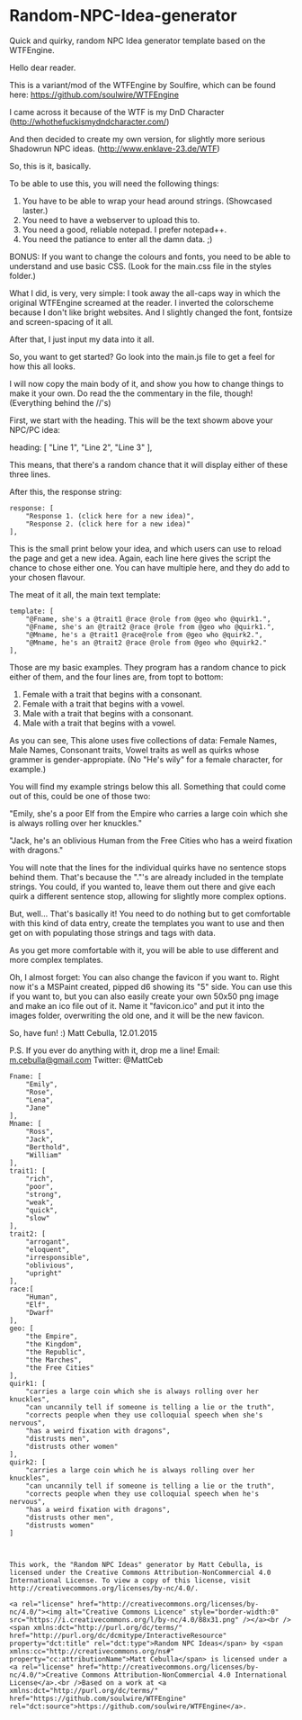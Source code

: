 # Random-NPC-Idea-generator
Quick and quirky, random NPC Idea generator template based on the WTFEngine.

Hello dear reader.

This is a variant/mod of the WTFEngine by Soulfire, which can be found 
here: https://github.com/soulwire/WTFEngine

I came across it because of the WTF is my DnD Character
(http://whothefuckismydndcharacter.com/)

And then decided to create my own version, for slightly more serious 
Shadowrun NPC ideas. (http://www.enklave-23.de/WTF)

So, this is it, basically.

To be able to use this, you will need the following things:
1. You have to be able to wrap your head around strings. (Showcased laster.)
2. You need to have a webserver to upload this to.
3. You need a good, reliable notepad. I prefer notepad++.
4. You need the patiance to enter all the damn data. ;)

BONUS: If you want to change the colours and fonts, you need to be able to 
understand and use basic CSS. (Look for the main.css file in the styles folder.)

What I did, is very, very simple: I took away the all-caps way in which the original WTFEngine screamed at the reader. I inverted the colorscheme because I don't
like bright websites. And I slightly changed the font, fontsize and screen-spacing of it all. 

After that, I just input my data into it all.

So, you want to get started?
Go look into the main.js file to get a feel for how this all looks.

I will now copy the main body of it, and show you how to change things to make it your own.
Do read the the commentary in the file, though! (Everything behind the //'s)


First, we start with the heading. This will be the text showm above your NPC/PC idea:

heading: [
        "Line 1",
        "Line 2",
		"Line 3"
    ],
	
This means, that there's a random chance that it will display either of these three lines.

After this, the response string:
	
    response: [
        "Response 1. (click here for a new idea)",
        "Response 2. (click here for a new idea)"
    ],
	
This is the small print below your idea, and which users can use to reload the page and get a new idea. Again, each line here gives the script the chance to chose either one. You can have multiple here, and they do add to your chosen flavour.
	
	
	
The meat of it all, the main text template:	
	
    template: [
        "@Fname, she's a @trait1 @race @role from @geo who @quirk1.",
		"@Fname, she's an @trait2 @race @role from @geo who @quirk1.",
		"@Mname, he's a @trait1 @race@role from @geo who @quirk2.",
		"@Mname, he's an @trait2 @race @role from @geo who @quirk2." 
    ],
	
Those are my basic examples. They program has a random chance to pick either of them, and the four lines are, from topt to bottom:

1. Female with a trait that begins with a consonant.
2. Female with a trait that begins with a vowel.
3. Male with a trait that begins with a consonant.
4. Male with a trait that begins with a vowel.	

As you can see, This alone uses five collections of data: Female Names, Male Names, Consonant traits, Vowel traits as well as quirks whose grammer is gender-appropiate. (No "He's wily" for a female character, for example.)

You will find my example strings below this all. Something that could come out of this, could be one of those two:

"Emily, she's a poor Elf from the Empire who carries a large coin which she is always rolling over her knuckles."

"Jack, he's an oblivious Human from the Free Cities who has a weird fixation with dragons."

You will note that the lines for the individual quirks have no sentence stops behind them. That's because the "."'s are already included in the template strings. You could, if you wanted to, leave them out there and give each quirk a different sentence stop, allowing for slightly more complex options.


But, well... That's basically it!
You need to do nothing but to get comfortable with this kind of data entry, create the templates you want to use and then get on with populating those strings and tags with data.

As you get more comfortable with it, you will be able to use different and more complex templates.

Oh, I almost forget: You can also change the favicon if you want to.
Right now it's a MSPaint created, pipped d6 showing its "5" side. You can use this if you want to, but you can also easily create your own 50x50 png image and make an ico file out of it. Name it "favicon.ico" and put it into the images folder, overwriting the old one, and it will be the new favicon.

So, have fun! :)
Matt Cebulla, 12.01.2015

P.S. If you ever do anything with it, drop me a line!
Email: m.cebulla@gmail.com
Twitter: @MattCeb


	
    Fname: [
        "Emily",
		"Rose",
		"Lena",
		"Jane"
	],
	Mname: [
		"Ross",
		"Jack",
		"Berthold",
		"William"
	],
    trait1: [
        "rich",
		"poor",
		"strong",
		"weak",
		"quick",
		"slow"
    ],
	trait2: [
		"arrogant",
		"eloquent",
		"irresponsible",
		"oblivious",
		"upright"
	],
	race:[
		"Human",
		"Elf",
		"Dwarf"
	],
	geo: [
		"the Empire",
		"the Kingdom",
		"the Republic",
		"the Marches",
		"the Free Cities"
	],	
	quirk1: [
		"carries a large coin which she is always rolling over her knuckles",
		"can uncannily tell if someone is telling a lie or the truth",
		"corrects people when they use colloquial speech when she's nervous",
		"has a weird fixation with dragons",
		"distrusts men",
		"distrusts other women"
	],
	quirk2: [
		"carries a large coin which he is always rolling over her knuckles",
		"can uncannily tell if someone is telling a lie or the truth",
		"corrects people when they use colloquial speech when he's nervous",
		"has a weird fixation with dragons",
		"distrusts other men",
		"distrusts women"
	]
	


	This work, the "Random NPC Ideas" generator by Matt Cebulla, is licensed under the Creative Commons Attribution-NonCommercial 4.0 International License. To view a copy of this license, visit http://creativecommons.org/licenses/by-nc/4.0/.
	
	<a rel="license" href="http://creativecommons.org/licenses/by-nc/4.0/"><img alt="Creative Commons Licence" style="border-width:0" src="https://i.creativecommons.org/l/by-nc/4.0/88x31.png" /></a><br /><span xmlns:dct="http://purl.org/dc/terms/" href="http://purl.org/dc/dcmitype/InteractiveResource" property="dct:title" rel="dct:type">Random NPC Ideas</span> by <span xmlns:cc="http://creativecommons.org/ns#" property="cc:attributionName">Matt Cebulla</span> is licensed under a <a rel="license" href="http://creativecommons.org/licenses/by-nc/4.0/">Creative Commons Attribution-NonCommercial 4.0 International License</a>.<br />Based on a work at <a xmlns:dct="http://purl.org/dc/terms/" href="https://github.com/soulwire/WTFEngine" rel="dct:source">https://github.com/soulwire/WTFEngine</a>.
